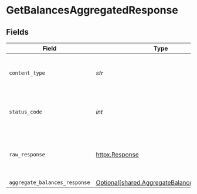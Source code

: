# GetBalancesAggregatedResponse


## Fields

| Field                                                                                          | Type                                                                                           | Required                                                                                       | Description                                                                                    |
| ---------------------------------------------------------------------------------------------- | ---------------------------------------------------------------------------------------------- | ---------------------------------------------------------------------------------------------- | ---------------------------------------------------------------------------------------------- |
| `content_type`                                                                                 | *str*                                                                                          | :heavy_check_mark:                                                                             | HTTP response content type for this operation                                                  |
| `status_code`                                                                                  | *int*                                                                                          | :heavy_check_mark:                                                                             | HTTP response status code for this operation                                                   |
| `raw_response`                                                                                 | [httpx.Response](https://www.python-httpx.org/api/#response)                                   | :heavy_check_mark:                                                                             | Raw HTTP response; suitable for custom response parsing                                        |
| `aggregate_balances_response`                                                                  | [Optional[shared.AggregateBalancesResponse]](../../models/shared/aggregatebalancesresponse.md) | :heavy_minus_sign:                                                                             | OK                                                                                             |
